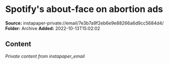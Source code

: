 # Spotify's about-face on abortion ads

**Source:** instapaper-private://email/7e3b7a9f2eb6e9e88266a6d9cc5684d4/
**Folder:** Archive
**Added:** 2022-10-13T15:02:02




## Content
*Private content from instapaper_email*
